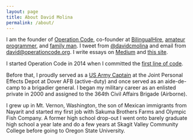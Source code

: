 ```yaml
---
layout: page
title: About David Molina
permalink: /about/
---
```


I am the founder of [Operation Code](http://operationcode.org), co-founder at [BilingualHire](http://bilingualhire.co), [amateur programmer](https://github.com/davidmolina), and [family man](https://www.instagram.com/p/-u6FbsRUlR/?taken-by=davidcmolina). I tweet from [@davidcmolina](http://twitter.com/davidcmolina/) and email from [david@operationcode.org](mailto:david@operationcode.org). I write essays on [Medium](https://medium.com/@davidcmolina) and [this site](http://davidmolina.github.io/).

I started Operation Code in 2014 when I committed the [first line of code](https://github.com/OperationCode/operationcode/commits/master).

Before that, I proudly served as a [US Army Captain](https://www.instagram.com/p/BAiRSa8RUvp/?taken-by=davidcmolina) at the Joint Personal Effects Depot at Dover AFB (active-duty) and once served as an aide-de-camp to a brigadier general. I began my military career as an enlisted private in 2000 and assigned to the 364th Civil Affairs Brigade (Airborne).

I grew up in Mt. Vernon, Washington, the son of Mexican immigrants from Nayarit and started my first job with Sakuma Brothers Farms and Olympic Fish Company. A former high school drop-out I went onto barely graduate high school a year late and do a few years at Skagit Valley Community College before going to Oregon State University.
